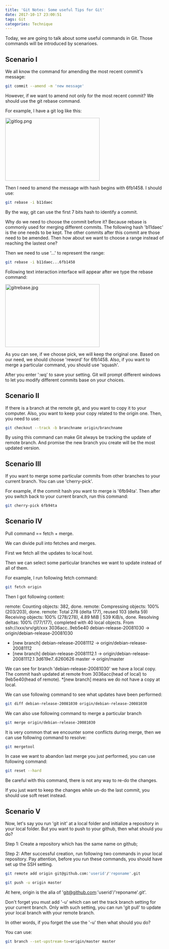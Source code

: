 ```yaml
---
title: 'Git Notes: Some useful Tips for Git'
date: 2017-10-17 23:00:51
tags: Git
categories: Technique
---
```


Today, we are going to talk about some useful commands in Git. Those commands will be introduced by scenarioes. 


Scenario I
----

We all know the command for amending the most recent commit's message:

```bash
git commit --amend -m 'new message'
```

However, if we want to amend not only for the most recent commit? We should use the git rebase command. 

For example, I have a git log like this:

<img src="gitlog.png" width = "300" height = "200" alt="gitlog.png" align=center />

Then I need to amend the message with hash begins with 6fb1458. I should use:

```bash
git rebase -i b11daec
```

By the way, git can use the first 7 bits hash to identify a commit. 

Why do we need to choose the commit before it? Because rebase is commonly used for merging different commits. The following hash 'b11daec' is the one needs to be kept.
The other commits after this commit are those need to be amended. Then how about we want to choose a range instead of reaching the lastest one?

Then we need to use '...' to represent the range:

```bash
git rebase -i b11daec...6fb1458
```

Following text interaction interface will appear after we type the rebase command:

<img src="gitrebase.jpg" width = "300" height = "200" alt="gitrebase.jpg" align=center />

As you can see, if we choose pick, we will keep the original one. Based on our need, we should choose 'reword' for 6fb1458. Also, if you want to merge a particular command, you should use 'squash'. 

After you enter ':wq' to save your setting. Git will prompt different windows to let you modify different commits base on your choices. 


Scenario II
----

If there is a branch at the remote git, and you want to copy it to your computer. Also, you want to keep your copy related to the origin one. Then, you need to use:

```bash
git checkout --track -b branchname origin/branchname
```

By using this command can make Git always be tracking the update of remote branch. And promise the new branch you create will be the most updated version. 


Scenario III
----

If you want to merge some particular commits from other branches to your current branch. You can use 'cherry-pick'. 

For example, if the commit hash you want to merge is '6fb94ta'. Then after you switch back to your current branch, run this command:

```bash
git cherry-pick 6fb94ta
```


Scenario IV
----


Pull command == fetch + merge. 

We can divide pull into fetches and merges. 

First we fetch all the updates to local host. 

Then we can select some particular branches we want to update instead of all of them. 

For example, I run following fetch command:

```bash
git fetch origin
```

Then I got following content: 

remote: Counting objects: 382, done.
remote: Compressing objects: 100% (203/203), done.
remote: Total 278 (delta 177), reused 103 (delta 59)
Receiving objects: 100% (278/278), 4.89 MiB | 539 KiB/s, done.
Resolving deltas: 100% (177/177), completed with 40 local objects.
From ssh://xxx/srv/git/xxx
 3036acc..9eb5e40  debian-release-20081030 -> origin/debian-release-20081030
* [new branch]      debian-release-20081112 -> origin/debian-release-20081112
* [new branch]      debian-release-20081112.1 -> origin/debian-release-20081112.1
   3d619e7..6260626  master     -> origin/master

We can see for branch 'debian-release-20081030' we have a local copy. The commit hash updated at remote from 3036acc(head of local) to 9eb5e40(head of remote). *[new branch] means we do not have
 a copy at local. 


We can use following command to see what updates have been performed:


```bash
git diff debian-release-20081030 origin/debian-release-20081030
```

We can also use following command to merge a particular branch


```bash
git merge origin/debian-release-20081030
```

It is very common that we encounter some conflicts during merge, then we can use following command to resolve: 

```bash
git mergetool
```

In case we want to abandon last merge you just performed, you can use following command:

```bash
git reset --hard
```

Be careful with this command, there is not any way to re-do the changes. 

If you just want to keep the changes while un-do the last commit, you should use soft reset instead. 


Scenario V
----

Now, let's say you run 'git init' at a local folder and initialize a repository in your local folder. But you want to push to your github, then what should you do?


Step 1: Create a repository which has the same name on github;


Step 2: After successful creation, run following two commands in your local repository. Pay attention, before you run these commands, you should have set up the SSH setting. 

```bash
git remote add origin git@github.com:'userid'/'reponame'.git
```

```bash
git push -u origin master
```

At here, origin is the alia of 'git@github.com:'userid'/'reponame'.git'. 


Don't forget you must add '-u' which can set the track branch setting for your current branch. Only with such setting, you can run 'git pull' to update your local branch with your remote branch. 


In other words, if you forget the use the '-u' then what should you do?


You can use:

```bash
git branch --set-upstream-to=origin/master master
```




